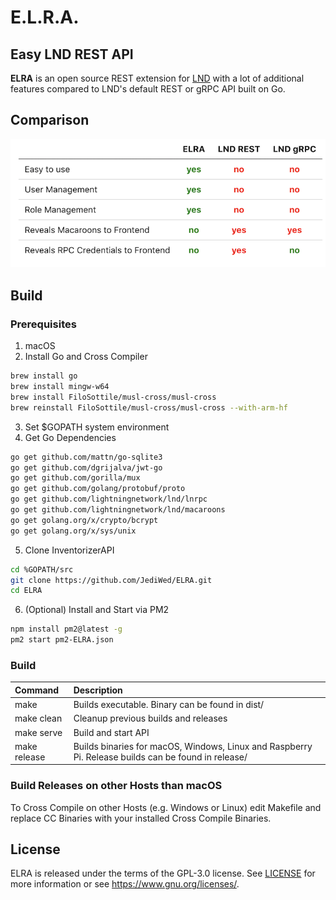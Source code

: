 # E.L.R.A.
## **E**asy **L**ND **R**EST **A**PI

**ELRA** is an open source REST extension for [LND](https://github.com/lightningnetwork/lnd) with a lot of additional features compared to LND's default REST or gRPC API built on Go.

## Comparison

![Comparison Table](https://raw.githubusercontent.com/JediWed/ELRA/master/docs/comparison.png "Comparison Table")

## Build

### Prerequisites

1. macOS
2. Install Go and Cross Compiler

```bash
brew install go 
brew install mingw-w64
brew install FiloSottile/musl-cross/musl-cross
brew reinstall FiloSottile/musl-cross/musl-cross --with-arm-hf
```
3. Set $GOPATH system environment
4. Get Go Dependencies
```bash
go get github.com/mattn/go-sqlite3
go get github.com/dgrijalva/jwt-go
go get github.com/gorilla/mux
go get github.com/golang/protobuf/proto
go get github.com/lightningnetwork/lnd/lnrpc
go get github.com/lightningnetwork/lnd/macaroons
go get golang.org/x/crypto/bcrypt
go get golang.org/x/sys/unix
```
5. Clone InventorizerAPI
```bash
cd %GOPATH/src
git clone https://github.com/JediWed/ELRA.git
cd ELRA
```

6. (Optional) Install and Start via PM2
```bash
npm install pm2@latest -g
pm2 start pm2-ELRA.json
```


### Build

|Command|Description|
|:------|:----------|
|make|Builds executable. Binary can be found in dist/|
|make clean|Cleanup previous builds and releases|
|make serve|Build and start API|
|make release|Builds binaries for macOS, Windows, Linux and Raspberry Pi. Release builds can be found in release/|

### Build Releases on other Hosts than macOS

To Cross Compile on other Hosts (e.g. Windows or Linux) edit Makefile and replace CC Binaries with your installed Cross Compile Binaries.

## License

ELRA is released under the terms of the GPL-3.0 license. See [LICENSE](LICENSE) for more information or see https://www.gnu.org/licenses/.
